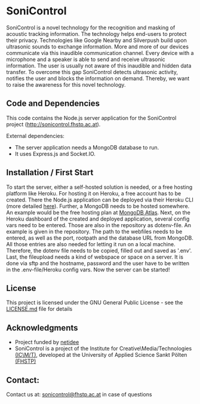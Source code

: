 # SoniControl

SoniControl is a novel technology for the recognition and masking of acoustic tracking information. The technology helps end-users to protect their privacy. Technologies like Google Nearby and Silverpush build upon ultrasonic sounds to exchange information. More and more of our devices communicate via this inaudible communication channel. Every device with a microphone and a speaker is able to send and receive ultrasonic information. The user is usually not aware of this inaudible and hidden data transfer. To overcome this gap SoniControl detects ultrasonic activity, notifies the user and blocks the information on demand. Thereby, we want to raise the awareness for this novel technology.

## Code and Dependencies

This code contains the Node.js server application for the SoniControl project (http://sonicontrol.fhstp.ac.at). 

External dependencies:
- The server application needs a MongoDB database to run.
- It uses Express.js and Socket.IO.

## Installation / First Start

To start the server, either a self-hosted solution is needed, or a free hosting platform like Heroku.
For hosting it on Heroku, a free account has to be created. There the Node.js application can be deployed via their Heroku CLI (more detailed [here](https://devcenter.heroku.com/articles/deploying-nodejs)).
Further, a MongoDB needs to be hosted somewhere. An example would be the free hosting plan at [MongoDB Atlas](https://www.mongodb.com/cloud/atlas).
Next, on the Heroku dashboard of the created and deployed application, several config vars need to be entered. Those are also in the repository as dotenv-file. An example is given in the repository. The path to the webfiles needs to be entered, as well as the port, rootpath and the database URL from MongoDB. All those entries are also needed for letting it run on a local machine. Therefore, the dotenv file needs to be copied, filled out and saved as '.env'.
Last, the fileupload needs a kind of webspace or space on a server. It is done via sftp and the hostname, password and the user have to be written in the .env-file/Heroku config vars.
Now the server can be started!

## License

This project is licensed under the GNU General Public License - see the [LICENSE.md](LICENSE.md) file for details

## Acknowledgments

* Project funded by [netidee](https://www.netidee.at/)
* SoniControl is a project of the Institute for Creative\Media/Technologies [(IC\M/T)](https://icmt.fhstp.ac.at), developed at the University of Applied Science Sankt Pölten [(FHSTP)](https://www.fhstp.ac.at/en)

## Contact: 

Contact us at: sonicontrol@fhstp.ac.at in case of questions